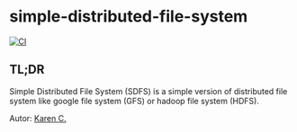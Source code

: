 # simple-distributed-file-system
[![CI](https://github.com/kkyrenc/simple-distributed-file-system/actions/workflows/ci.yaml/badge.svg)](https://github.com/kkyrenc/simple-distributed-file-system/actions/workflows/ci.yaml)

## TL;DR
Simple Distributed File System (SDFS) is a simple version of distributed file system like google file system (GFS) or hadoop file system (HDFS).


Autor: [Karen C.](mailto:yiren.chang@outlook.com)
